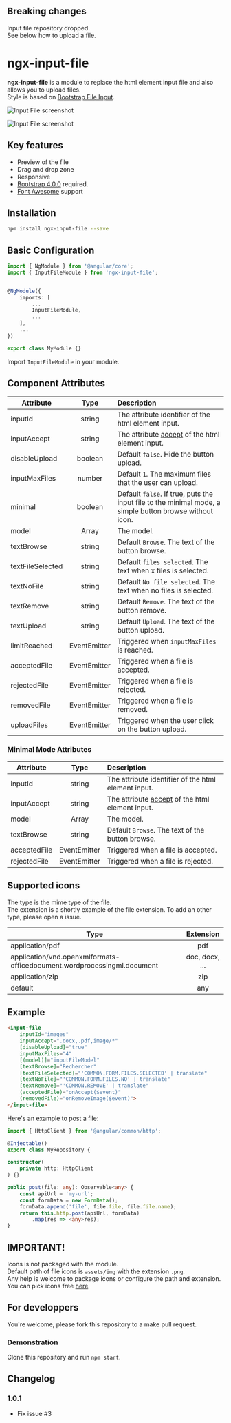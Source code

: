 ## Breaking changes
Input file repository dropped.    
See below how to upload a file.

# ngx-input-file

**ngx-input-file** is a module to replace the html element input file and also allows you to upload files.  
Style is based on [Bootstrap File Input](http://plugins.krajee.com/file-input/demo).

![Input File screenshot](http://img4.hostingpics.net/pics/626115inputfile1.png)

![Input File screenshot](http://img4.hostingpics.net/pics/206713inputfile2.png)

## Key features
 - Preview of the file
 - Drag and drop zone
 - Responsive
 - [Bootstrap 4.0.0](https://getbootstrap.com/) required.
 - [Font Awesome](http://fontawesome.io/) support

## Installation 
```bash
npm install ngx-input-file --save
```

## Basic Configuration
```typescript
import { NgModule } from '@angular/core';
import { InputFileModule } from 'ngx-input-file';


@NgModule({
    imports: [
        ... 
        InputFileModule,
        ...
    ],
    ...
})

export class MyModule {}
```
Import `InputFileModule` in your module.

## Component Attributes
| Attribute             | Type          | Description                               |
| --------------------- |:-------------:| :---------------------------------------- |
| inputId               | string                | The attribute identifier of the html element input. |
| inputAccept           | string                | The attribute [accept](https://www.w3schools.com/tags/att_input_accept.asp) of the html element input. |
| disableUpload         | boolean               | Default `false`. Hide the button upload. |
| inputMaxFiles         | number                | Default `1`. The maximum files that the user can upload. |
| minimal               | boolean               | Default `false`. If true, puts the input file to the minimal mode, a simple button browse without icon. |
| model                 | Array<File>           | The model. 
| textBrowse            | string                | Default `Browse`. The text of the button browse. |
| textFileSelected      | string                | Default `files selected`. The text when x files is selected. |
| textNoFile            | string                | Default `No file selected`. The text when no files is selected. |
| textRemove            | string                | Default `Remove`. The text of the button remove. |
| textUpload            | string                | Default `Upload`. The text of the button upload. |
| limitReached          | EventEmitter<any>     | Triggered when `inputMaxFiles` is reached. |
| acceptedFile          | EventEmitter<File>    | Triggered when a file is accepted. |
| rejectedFile          | EventEmitter<File>    | Triggered when a file is rejected. |
| removedFile           | EventEmitter<File>    | Triggered when a file is removed. |
| uploadFiles           | EventEmitter<any>     | Triggered when the user click on the button upload. |

### Minimal Mode Attributes
| Attribute             | Type          | Description                               |
| --------------------- |:-------------:| :---------------------------------------- |
| inputId               | string                | The attribute identifier of the html element input. |
| inputAccept           | string                | The attribute [accept](https://www.w3schools.com/tags/att_input_accept.asp) of the html element input. |
| model                 | Array<File>           | The model. 
| textBrowse            | string                | Default `Browse`. The text of the button browse. |
| acceptedFile          | EventEmitter<File>    | Triggered when a file is accepted. |
| rejectedFile          | EventEmitter<File>    | Triggered when a file is rejected. |

## Supported icons
The type is the mime type of the file.  
The extension is a shortly example of the file extension.
To add an other type, please open a issue.

| Type                                                                    | Extension      |
| ----------------------------------------------------------------------- |:--------------:|
| application/pdf                                                         | pdf            |
| application/vnd.openxmlformats-officedocument.wordprocessingml.document | doc, docx, ... |
| application/zip                                                         | zip            |
| default                                                                 | any            |

## Example

```html
<input-file 
    inputId="images" 
    inputAccept=".docx,.pdf,image/*"
    [disableUpload]="true"
    inputMaxFiles="4" 
    [(model)]="inputFileModel"
    [textBrowse]="Rechercher"
    [textFileSelected]="'COMMON.FORM.FILES.SELECTED' | translate"
    [textNoFile]="'COMMON.FORM.FILES.NO' | translate"
    [textRemove]="'COMMON.REMOVE' | translate"
    (acceptedFile)="onAccept($event)"
    (removedFile)="onRemoveImage($event)">
</input-file> 
```
Here's an example to post a file:
```ts
import { HttpClient } from '@angular/common/http';

@Injectable()
export class MyRepository {

constructor(
    private http: HttpClient
) {}

public post(file: any): Observable<any> {
    const apiUrl = 'my-url';
    const formData = new FormData();
    formData.append('file', file.file, file.file.name);
    return this.http.post(apiUrl, formData)
        .map(res => <any>res);
}
```

## IMPORTANT!
Icons is not packaged with the module.  
Default path of file icons is `assets/img` with the extension `.png`.  
Any help is welcome to package icons or configure the path and extension.
You can pick icons free [here](https://www.iconfinder.com/search?q=File&license=2&price=free).

## For developpers
You're welcome, please fork this repository to a make pull request.

### Demonstration
Clone this repository and run `npm start`.

## Changelog
### 1.0.1 
- Fix issue #3